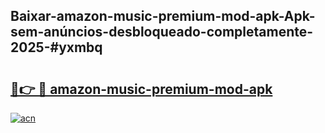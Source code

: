 ## Baixar-amazon-music-premium-mod-apk-Apk-sem-anúncios-desbloqueado-completamente-2025-#yxmbq

# <h2><a href="https://ainizakaria.my?title=amazon-music-premium-mod-apk&ref=22M">🔗👉 🔴 amazon-music-premium-mod-apk</a></h2>

[![acn](https://github.com/user-attachments/assets/0f9c940e-d8b0-45ae-aac7-cd30a18b3e1c)](https://ainizakaria.my?title=amazon-music-premium-mod-apk&ref=22M)

